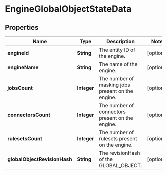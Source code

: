 

# EngineGlobalObjectStateData


## Properties

| Name | Type | Description | Notes |
|------------ | ------------- | ------------- | -------------|
|**engineId** | **String** | The entity ID of the engine. |  [optional] |
|**engineName** | **String** | The name of the engine. |  [optional] |
|**jobsCount** | **Integer** | The number of masking jobs present on the engine. |  [optional] |
|**connectorsCount** | **Integer** | The number of connectors present on the engine. |  [optional] |
|**rulesetsCount** | **Integer** | The number of rulesets present on the engine. |  [optional] |
|**globalObjectRevisionHash** | **String** | The revisionHash of the GLOBAL_OBJECT. |  [optional] |



